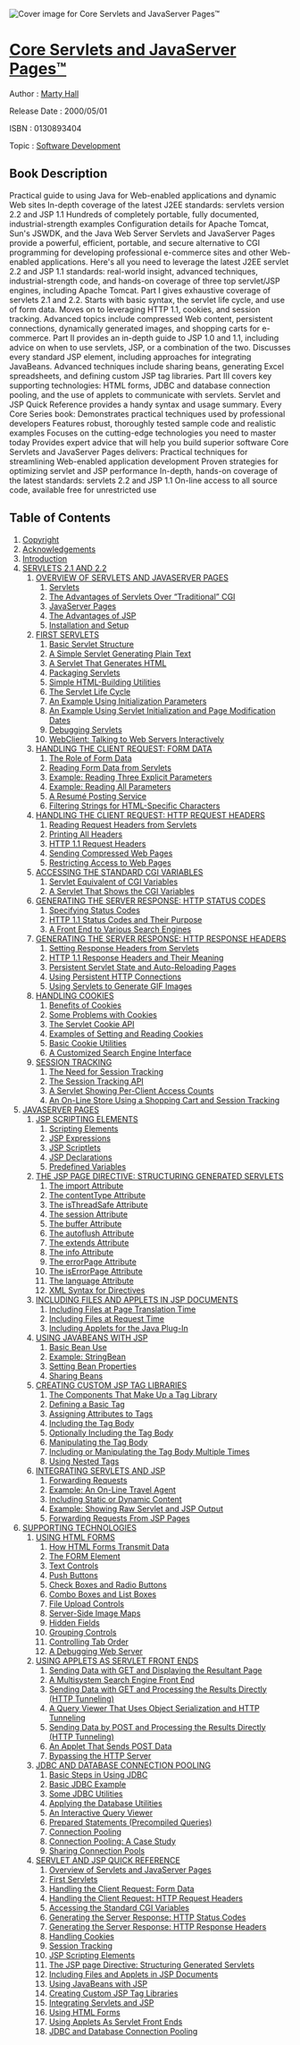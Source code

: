 ![Cover image for Core Servlets and JavaServer Pages™](https://imgdetail.ebookreading.net/cover/cover/software_development/EB0130893404.jpg)

[Core Servlets and JavaServer Pages™](https://ebookreading.net/view/book/Core+Servlets+and+JavaServer+Pages%E2%84%A2-EB0130893404_1.html "Core Servlets and JavaServer Pages™")
====================================================================================================================

Author : [Marty Hall](https://ebookreading.net/search/author/Marty+Hall)

Release Date : 2000/05/01

ISBN : 0130893404

Topic : [Software Development](https://ebookreading.net/search/category/software-development)

Book Description
-----------------

Practical guide to using Java for Web-enabled applications and dynamic Web sites
In-depth coverage of the latest J2EE standards: servlets version 2.2 and JSP 1.1
Hundreds of completely portable, fully documented, industrial-strength examples
Configuration details for Apache Tomcat, Sun's JSWDK, and the Java Web Server
Servlets and JavaServer Pages provide a powerful, efficient, portable, and secure alternative to CGI programming for developing professional e-commerce sites and other Web-enabled applications. Here's all you need to leverage the latest J2EE servlet 2.2 and JSP 1.1 standards: real-world insight, advanced techniques, industrial-strength code, and hands-on coverage of three top servlet/JSP engines, including Apache Tomcat.
Part I gives exhaustive coverage of servlets 2.1 and 2.2. Starts with basic syntax, the servlet life cycle, and use of form data. Moves on to leveraging HTTP 1.1, cookies, and session tracking. Advanced topics include compressed Web content, persistent connections, dynamically generated images, and shopping carts for e-commerce.
Part II provides an in-depth guide to JSP 1.0 and 1.1, including advice on when to use servlets, JSP, or a combination of the two. Discusses every standard JSP element, including approaches for integrating JavaBeans. Advanced techniques include sharing beans, generating Excel spreadsheets, and defining custom JSP tag libraries.
Part III covers key supporting technologies: HTML forms, JDBC and database connection pooling, and the use of applets to communicate with servlets.
Servlet and JSP Quick Reference provides a handy syntax and usage summary.
Every Core Series book:
Demonstrates practical techniques used by professional developers
Features robust, thoroughly tested sample code and realistic examples
Focuses on the cutting-edge technologies you need to master today
Provides expert advice that will help you build superior software
Core Servlets and JavaServer Pages delivers:
Practical techniques for streamlining Web-enabled application development
Proven strategies for optimizing servlet and JSP performance
In-depth, hands-on coverage of the latest standards: servlets 2.2 and JSP 1.1
On-line access to all source code, available free for unrestricted use
              
Table of Contents
-----------------

1. [Copyright](https://ebookreading.net/view/book/Core+Servlets+and+JavaServer+Pages%E2%84%A2-EB0130893404_1.html)
1. [Acknowledgements](https://ebookreading.net/view/book/Core+Servlets+and+JavaServer+Pages%E2%84%A2-EB0130893404_2.html)
1. [Introduction](https://ebookreading.net/view/book/Core+Servlets+and+JavaServer+Pages%E2%84%A2-EB0130893404_3.html)
1. [SERVLETS 2.1 AND 2.2](https://ebookreading.net/view/book/Core+Servlets+and+JavaServer+Pages%E2%84%A2-EB0130893404_4.html)
    1. [OVERVIEW OF SERVLETS AND JAVASERVER PAGES](https://ebookreading.net/view/book/Core+Servlets+and+JavaServer+Pages%E2%84%A2-EB0130893404_5.html)
        1. [Servlets](https://ebookreading.net/view/book/Core+Servlets+and+JavaServer+Pages%E2%84%A2-EB0130893404_6.html)
        1. [The Advantages of Servlets Over “Traditional” CGI](https://ebookreading.net/view/book/Core+Servlets+and+JavaServer+Pages%E2%84%A2-EB0130893404_7.html)
        1. [JavaServer Pages](https://ebookreading.net/view/book/Core+Servlets+and+JavaServer+Pages%E2%84%A2-EB0130893404_8.html)
        1. [The Advantages of JSP](https://ebookreading.net/view/book/Core+Servlets+and+JavaServer+Pages%E2%84%A2-EB0130893404_9.html)
        1. [Installation and Setup](https://ebookreading.net/view/book/Core+Servlets+and+JavaServer+Pages%E2%84%A2-EB0130893404_10.html)
    1. [FIRST SERVLETS](https://ebookreading.net/view/book/Core+Servlets+and+JavaServer+Pages%E2%84%A2-EB0130893404_11.html)
        1. [Basic Servlet Structure](https://ebookreading.net/view/book/Core+Servlets+and+JavaServer+Pages%E2%84%A2-EB0130893404_12.html)
        1. [A Simple Servlet Generating Plain Text](https://ebookreading.net/view/book/Core+Servlets+and+JavaServer+Pages%E2%84%A2-EB0130893404_13.html)
        1. [A Servlet That Generates HTML](https://ebookreading.net/view/book/Core+Servlets+and+JavaServer+Pages%E2%84%A2-EB0130893404_14.html)
        1. [Packaging Servlets](https://ebookreading.net/view/book/Core+Servlets+and+JavaServer+Pages%E2%84%A2-EB0130893404_15.html)
        1. [Simple HTML-Building Utilities](https://ebookreading.net/view/book/Core+Servlets+and+JavaServer+Pages%E2%84%A2-EB0130893404_16.html)
        1. [The Servlet Life Cycle](https://ebookreading.net/view/book/Core+Servlets+and+JavaServer+Pages%E2%84%A2-EB0130893404_17.html)
        1. [An Example Using Initialization Parameters](https://ebookreading.net/view/book/Core+Servlets+and+JavaServer+Pages%E2%84%A2-EB0130893404_18.html)
        1. [An Example Using Servlet Initialization and Page Modification Dates](https://ebookreading.net/view/book/Core+Servlets+and+JavaServer+Pages%E2%84%A2-EB0130893404_19.html)
        1. [Debugging Servlets](https://ebookreading.net/view/book/Core+Servlets+and+JavaServer+Pages%E2%84%A2-EB0130893404_20.html)
        1. [WebClient: Talking to Web Servers Interactively](https://ebookreading.net/view/book/Core+Servlets+and+JavaServer+Pages%E2%84%A2-EB0130893404_21.html)
    1. [HANDLING THE CLIENT REQUEST: FORM DATA](https://ebookreading.net/view/book/Core+Servlets+and+JavaServer+Pages%E2%84%A2-EB0130893404_22.html)
        1. [The Role of Form Data](https://ebookreading.net/view/book/Core+Servlets+and+JavaServer+Pages%E2%84%A2-EB0130893404_23.html)
        1. [Reading Form Data from Servlets](https://ebookreading.net/view/book/Core+Servlets+and+JavaServer+Pages%E2%84%A2-EB0130893404_24.html)
        1. [Example: Reading Three Explicit Parameters](https://ebookreading.net/view/book/Core+Servlets+and+JavaServer+Pages%E2%84%A2-EB0130893404_25.html)
        1. [Example: Reading All Parameters](https://ebookreading.net/view/book/Core+Servlets+and+JavaServer+Pages%E2%84%A2-EB0130893404_26.html)
        1. [A Resumé Posting Service](https://ebookreading.net/view/book/Core+Servlets+and+JavaServer+Pages%E2%84%A2-EB0130893404_27.html)
        1. [Filtering Strings for HTML-Specific Characters](https://ebookreading.net/view/book/Core+Servlets+and+JavaServer+Pages%E2%84%A2-EB0130893404_28.html)
    1. [HANDLING THE CLIENT REQUEST: HTTP REQUEST HEADERS](https://ebookreading.net/view/book/Core+Servlets+and+JavaServer+Pages%E2%84%A2-EB0130893404_29.html)
        1. [Reading Request Headers from Servlets](https://ebookreading.net/view/book/Core+Servlets+and+JavaServer+Pages%E2%84%A2-EB0130893404_30.html)
        1. [Printing All Headers](https://ebookreading.net/view/book/Core+Servlets+and+JavaServer+Pages%E2%84%A2-EB0130893404_31.html)
        1. [HTTP 1.1 Request Headers](https://ebookreading.net/view/book/Core+Servlets+and+JavaServer+Pages%E2%84%A2-EB0130893404_32.html)
        1. [Sending Compressed Web Pages](https://ebookreading.net/view/book/Core+Servlets+and+JavaServer+Pages%E2%84%A2-EB0130893404_33.html)
        1. [Restricting Access to Web Pages](https://ebookreading.net/view/book/Core+Servlets+and+JavaServer+Pages%E2%84%A2-EB0130893404_34.html)
    1. [ACCESSING THE STANDARD CGI VARIABLES](https://ebookreading.net/view/book/Core+Servlets+and+JavaServer+Pages%E2%84%A2-EB0130893404_35.html)
        1. [Servlet Equivalent of CGI Variables](https://ebookreading.net/view/book/Core+Servlets+and+JavaServer+Pages%E2%84%A2-EB0130893404_36.html)
        1. [A Servlet That Shows the CGI Variables](https://ebookreading.net/view/book/Core+Servlets+and+JavaServer+Pages%E2%84%A2-EB0130893404_37.html)
    1. [GENERATING THE SERVER RESPONSE: HTTP STATUS CODES](https://ebookreading.net/view/book/Core+Servlets+and+JavaServer+Pages%E2%84%A2-EB0130893404_38.html)
        1. [Specifying Status Codes](https://ebookreading.net/view/book/Core+Servlets+and+JavaServer+Pages%E2%84%A2-EB0130893404_39.html)
        1. [HTTP 1.1 Status Codes and Their Purpose](https://ebookreading.net/view/book/Core+Servlets+and+JavaServer+Pages%E2%84%A2-EB0130893404_40.html)
        1. [A Front End to Various Search Engines](https://ebookreading.net/view/book/Core+Servlets+and+JavaServer+Pages%E2%84%A2-EB0130893404_41.html)
    1. [GENERATING THE SERVER RESPONSE: HTTP RESPONSE HEADERS](https://ebookreading.net/view/book/Core+Servlets+and+JavaServer+Pages%E2%84%A2-EB0130893404_42.html)
        1. [Setting Response Headers from Servlets](https://ebookreading.net/view/book/Core+Servlets+and+JavaServer+Pages%E2%84%A2-EB0130893404_43.html)
        1. [HTTP 1.1 Response Headers and Their Meaning](https://ebookreading.net/view/book/Core+Servlets+and+JavaServer+Pages%E2%84%A2-EB0130893404_44.html)
        1. [Persistent Servlet State and Auto-Reloading Pages](https://ebookreading.net/view/book/Core+Servlets+and+JavaServer+Pages%E2%84%A2-EB0130893404_45.html)
        1. [Using Persistent HTTP Connections](https://ebookreading.net/view/book/Core+Servlets+and+JavaServer+Pages%E2%84%A2-EB0130893404_46.html)
        1. [Using Servlets to Generate GIF Images](https://ebookreading.net/view/book/Core+Servlets+and+JavaServer+Pages%E2%84%A2-EB0130893404_47.html)
    1. [HANDLING COOKIES](https://ebookreading.net/view/book/Core+Servlets+and+JavaServer+Pages%E2%84%A2-EB0130893404_48.html)
        1. [Benefits of Cookies](https://ebookreading.net/view/book/Core+Servlets+and+JavaServer+Pages%E2%84%A2-EB0130893404_49.html)
        1. [Some Problems with Cookies](https://ebookreading.net/view/book/Core+Servlets+and+JavaServer+Pages%E2%84%A2-EB0130893404_50.html)
        1. [The Servlet Cookie API](https://ebookreading.net/view/book/Core+Servlets+and+JavaServer+Pages%E2%84%A2-EB0130893404_51.html)
        1. [Examples of Setting and Reading Cookies](https://ebookreading.net/view/book/Core+Servlets+and+JavaServer+Pages%E2%84%A2-EB0130893404_52.html)
        1. [Basic Cookie Utilities](https://ebookreading.net/view/book/Core+Servlets+and+JavaServer+Pages%E2%84%A2-EB0130893404_53.html)
        1. [A Customized Search Engine Interface](https://ebookreading.net/view/book/Core+Servlets+and+JavaServer+Pages%E2%84%A2-EB0130893404_54.html)
    1. [SESSION TRACKING](https://ebookreading.net/view/book/Core+Servlets+and+JavaServer+Pages%E2%84%A2-EB0130893404_55.html)
        1. [The Need for Session Tracking](https://ebookreading.net/view/book/Core+Servlets+and+JavaServer+Pages%E2%84%A2-EB0130893404_56.html)
        1. [The Session Tracking API](https://ebookreading.net/view/book/Core+Servlets+and+JavaServer+Pages%E2%84%A2-EB0130893404_57.html)
        1. [A Servlet Showing Per-Client Access Counts](https://ebookreading.net/view/book/Core+Servlets+and+JavaServer+Pages%E2%84%A2-EB0130893404_58.html)
        1. [An On-Line Store Using a Shopping Cart and Session Tracking](https://ebookreading.net/view/book/Core+Servlets+and+JavaServer+Pages%E2%84%A2-EB0130893404_59.html)
1. [JAVASERVER PAGES](https://ebookreading.net/view/book/Core+Servlets+and+JavaServer+Pages%E2%84%A2-EB0130893404_60.html)
    1. [JSP SCRIPTING ELEMENTS](https://ebookreading.net/view/book/Core+Servlets+and+JavaServer+Pages%E2%84%A2-EB0130893404_61.html)
        1. [Scripting Elements](https://ebookreading.net/view/book/Core+Servlets+and+JavaServer+Pages%E2%84%A2-EB0130893404_62.html)
        1. [JSP Expressions](https://ebookreading.net/view/book/Core+Servlets+and+JavaServer+Pages%E2%84%A2-EB0130893404_63.html)
        1. [JSP Scriptlets](https://ebookreading.net/view/book/Core+Servlets+and+JavaServer+Pages%E2%84%A2-EB0130893404_64.html)
        1. [JSP Declarations](https://ebookreading.net/view/book/Core+Servlets+and+JavaServer+Pages%E2%84%A2-EB0130893404_65.html)
        1. [Predefined Variables](https://ebookreading.net/view/book/Core+Servlets+and+JavaServer+Pages%E2%84%A2-EB0130893404_66.html)
    1. [THE JSP PAGE DIRECTIVE: STRUCTURING GENERATED SERVLETS](https://ebookreading.net/view/book/Core+Servlets+and+JavaServer+Pages%E2%84%A2-EB0130893404_67.html)
        1. [The import Attribute](https://ebookreading.net/view/book/Core+Servlets+and+JavaServer+Pages%E2%84%A2-EB0130893404_68.html)
        1. [The contentType Attribute](https://ebookreading.net/view/book/Core+Servlets+and+JavaServer+Pages%E2%84%A2-EB0130893404_69.html)
        1. [The isThreadSafe Attribute](https://ebookreading.net/view/book/Core+Servlets+and+JavaServer+Pages%E2%84%A2-EB0130893404_70.html)
        1. [The session Attribute](https://ebookreading.net/view/book/Core+Servlets+and+JavaServer+Pages%E2%84%A2-EB0130893404_71.html)
        1. [The buffer Attribute](https://ebookreading.net/view/book/Core+Servlets+and+JavaServer+Pages%E2%84%A2-EB0130893404_72.html)
        1. [The autoflush Attribute](https://ebookreading.net/view/book/Core+Servlets+and+JavaServer+Pages%E2%84%A2-EB0130893404_73.html)
        1. [The extends Attribute](https://ebookreading.net/view/book/Core+Servlets+and+JavaServer+Pages%E2%84%A2-EB0130893404_74.html)
        1. [The info Attribute](https://ebookreading.net/view/book/Core+Servlets+and+JavaServer+Pages%E2%84%A2-EB0130893404_75.html)
        1. [The errorPage Attribute](https://ebookreading.net/view/book/Core+Servlets+and+JavaServer+Pages%E2%84%A2-EB0130893404_76.html)
        1. [The isErrorPage Attribute](https://ebookreading.net/view/book/Core+Servlets+and+JavaServer+Pages%E2%84%A2-EB0130893404_77.html)
        1. [The language Attribute](https://ebookreading.net/view/book/Core+Servlets+and+JavaServer+Pages%E2%84%A2-EB0130893404_78.html)
        1. [XML Syntax for Directives](https://ebookreading.net/view/book/Core+Servlets+and+JavaServer+Pages%E2%84%A2-EB0130893404_79.html)
    1. [INCLUDING FILES AND APPLETS IN JSP DOCUMENTS](https://ebookreading.net/view/book/Core+Servlets+and+JavaServer+Pages%E2%84%A2-EB0130893404_80.html)
        1. [Including Files at Page Translation Time](https://ebookreading.net/view/book/Core+Servlets+and+JavaServer+Pages%E2%84%A2-EB0130893404_81.html)
        1. [Including Files at Request Time](https://ebookreading.net/view/book/Core+Servlets+and+JavaServer+Pages%E2%84%A2-EB0130893404_82.html)
        1. [Including Applets for the Java Plug-In](https://ebookreading.net/view/book/Core+Servlets+and+JavaServer+Pages%E2%84%A2-EB0130893404_83.html)
    1. [USING JAVABEANS WITH JSP](https://ebookreading.net/view/book/Core+Servlets+and+JavaServer+Pages%E2%84%A2-EB0130893404_84.html)
        1. [Basic Bean Use](https://ebookreading.net/view/book/Core+Servlets+and+JavaServer+Pages%E2%84%A2-EB0130893404_85.html)
        1. [Example: StringBean](https://ebookreading.net/view/book/Core+Servlets+and+JavaServer+Pages%E2%84%A2-EB0130893404_86.html)
        1. [Setting Bean Properties](https://ebookreading.net/view/book/Core+Servlets+and+JavaServer+Pages%E2%84%A2-EB0130893404_87.html)
        1. [Sharing Beans](https://ebookreading.net/view/book/Core+Servlets+and+JavaServer+Pages%E2%84%A2-EB0130893404_88.html)
    1. [CREATING CUSTOM JSP TAG LIBRARIES](https://ebookreading.net/view/book/Core+Servlets+and+JavaServer+Pages%E2%84%A2-EB0130893404_89.html)
        1. [The Components That Make Up a Tag Library](https://ebookreading.net/view/book/Core+Servlets+and+JavaServer+Pages%E2%84%A2-EB0130893404_90.html)
        1. [Defining a Basic Tag](https://ebookreading.net/view/book/Core+Servlets+and+JavaServer+Pages%E2%84%A2-EB0130893404_91.html)
        1. [Assigning Attributes to Tags](https://ebookreading.net/view/book/Core+Servlets+and+JavaServer+Pages%E2%84%A2-EB0130893404_92.html)
        1. [Including the Tag Body](https://ebookreading.net/view/book/Core+Servlets+and+JavaServer+Pages%E2%84%A2-EB0130893404_93.html)
        1. [Optionally Including the Tag Body](https://ebookreading.net/view/book/Core+Servlets+and+JavaServer+Pages%E2%84%A2-EB0130893404_94.html)
        1. [Manipulating the Tag Body](https://ebookreading.net/view/book/Core+Servlets+and+JavaServer+Pages%E2%84%A2-EB0130893404_95.html)
        1. [Including or Manipulating the Tag Body Multiple Times](https://ebookreading.net/view/book/Core+Servlets+and+JavaServer+Pages%E2%84%A2-EB0130893404_96.html)
        1. [Using Nested Tags](https://ebookreading.net/view/book/Core+Servlets+and+JavaServer+Pages%E2%84%A2-EB0130893404_97.html)
    1. [INTEGRATING SERVLETS AND JSP](https://ebookreading.net/view/book/Core+Servlets+and+JavaServer+Pages%E2%84%A2-EB0130893404_98.html)
        1. [Forwarding Requests](https://ebookreading.net/view/book/Core+Servlets+and+JavaServer+Pages%E2%84%A2-EB0130893404_99.html)
        1. [Example: An On-Line Travel Agent](https://ebookreading.net/view/book/Core+Servlets+and+JavaServer+Pages%E2%84%A2-EB0130893404_100.html)
        1. [Including Static or Dynamic Content](https://ebookreading.net/view/book/Core+Servlets+and+JavaServer+Pages%E2%84%A2-EB0130893404_101.html)
        1. [Example: Showing Raw Servlet and JSP Output](https://ebookreading.net/view/book/Core+Servlets+and+JavaServer+Pages%E2%84%A2-EB0130893404_102.html)
        1. [Forwarding Requests From JSP Pages](https://ebookreading.net/view/book/Core+Servlets+and+JavaServer+Pages%E2%84%A2-EB0130893404_103.html)
1. [SUPPORTING TECHNOLOGIES](https://ebookreading.net/view/book/Core+Servlets+and+JavaServer+Pages%E2%84%A2-EB0130893404_104.html)
    1. [USING HTML FORMS](https://ebookreading.net/view/book/Core+Servlets+and+JavaServer+Pages%E2%84%A2-EB0130893404_105.html)
        1. [How HTML Forms Transmit Data](https://ebookreading.net/view/book/Core+Servlets+and+JavaServer+Pages%E2%84%A2-EB0130893404_106.html)
        1. [The FORM Element](https://ebookreading.net/view/book/Core+Servlets+and+JavaServer+Pages%E2%84%A2-EB0130893404_107.html)
        1. [Text Controls](https://ebookreading.net/view/book/Core+Servlets+and+JavaServer+Pages%E2%84%A2-EB0130893404_108.html)
        1. [Push Buttons](https://ebookreading.net/view/book/Core+Servlets+and+JavaServer+Pages%E2%84%A2-EB0130893404_109.html)
        1. [Check Boxes and Radio Buttons](https://ebookreading.net/view/book/Core+Servlets+and+JavaServer+Pages%E2%84%A2-EB0130893404_110.html)
        1. [Combo Boxes and List Boxes](https://ebookreading.net/view/book/Core+Servlets+and+JavaServer+Pages%E2%84%A2-EB0130893404_111.html)
        1. [File Upload Controls](https://ebookreading.net/view/book/Core+Servlets+and+JavaServer+Pages%E2%84%A2-EB0130893404_112.html)
        1. [Server-Side Image Maps](https://ebookreading.net/view/book/Core+Servlets+and+JavaServer+Pages%E2%84%A2-EB0130893404_113.html)
        1. [Hidden Fields](https://ebookreading.net/view/book/Core+Servlets+and+JavaServer+Pages%E2%84%A2-EB0130893404_114.html)
        1. [Grouping Controls](https://ebookreading.net/view/book/Core+Servlets+and+JavaServer+Pages%E2%84%A2-EB0130893404_115.html)
        1. [Controlling Tab Order](https://ebookreading.net/view/book/Core+Servlets+and+JavaServer+Pages%E2%84%A2-EB0130893404_116.html)
        1. [A Debugging Web Server](https://ebookreading.net/view/book/Core+Servlets+and+JavaServer+Pages%E2%84%A2-EB0130893404_117.html)
    1. [USING APPLETS AS SERVLET FRONT ENDS](https://ebookreading.net/view/book/Core+Servlets+and+JavaServer+Pages%E2%84%A2-EB0130893404_118.html)
        1. [Sending Data with GET and Displaying the Resultant Page](https://ebookreading.net/view/book/Core+Servlets+and+JavaServer+Pages%E2%84%A2-EB0130893404_119.html)
        1. [A Multisystem Search Engine Front End](https://ebookreading.net/view/book/Core+Servlets+and+JavaServer+Pages%E2%84%A2-EB0130893404_120.html)
        1. [Sending Data with GET and Processing the Results Directly (HTTP Tunneling)](https://ebookreading.net/view/book/Core+Servlets+and+JavaServer+Pages%E2%84%A2-EB0130893404_121.html)
        1. [A Query Viewer That Uses Object Serialization and HTTP Tunneling](https://ebookreading.net/view/book/Core+Servlets+and+JavaServer+Pages%E2%84%A2-EB0130893404_122.html)
        1. [Sending Data by POST and Processing the Results Directly (HTTP Tunneling)](https://ebookreading.net/view/book/Core+Servlets+and+JavaServer+Pages%E2%84%A2-EB0130893404_123.html)
        1. [An Applet That Sends POST Data](https://ebookreading.net/view/book/Core+Servlets+and+JavaServer+Pages%E2%84%A2-EB0130893404_124.html)
        1. [Bypassing the HTTP Server](https://ebookreading.net/view/book/Core+Servlets+and+JavaServer+Pages%E2%84%A2-EB0130893404_125.html)
    1. [JDBC AND DATABASE CONNECTION POOLING](https://ebookreading.net/view/book/Core+Servlets+and+JavaServer+Pages%E2%84%A2-EB0130893404_126.html)
        1. [Basic Steps in Using JDBC](https://ebookreading.net/view/book/Core+Servlets+and+JavaServer+Pages%E2%84%A2-EB0130893404_127.html)
        1. [Basic JDBC Example](https://ebookreading.net/view/book/Core+Servlets+and+JavaServer+Pages%E2%84%A2-EB0130893404_128.html)
        1. [Some JDBC Utilities](https://ebookreading.net/view/book/Core+Servlets+and+JavaServer+Pages%E2%84%A2-EB0130893404_129.html)
        1. [Applying the Database Utilities](https://ebookreading.net/view/book/Core+Servlets+and+JavaServer+Pages%E2%84%A2-EB0130893404_130.html)
        1. [An Interactive Query Viewer](https://ebookreading.net/view/book/Core+Servlets+and+JavaServer+Pages%E2%84%A2-EB0130893404_131.html)
        1. [Prepared Statements (Precompiled Queries)](https://ebookreading.net/view/book/Core+Servlets+and+JavaServer+Pages%E2%84%A2-EB0130893404_132.html)
        1. [Connection Pooling](https://ebookreading.net/view/book/Core+Servlets+and+JavaServer+Pages%E2%84%A2-EB0130893404_133.html)
        1. [Connection Pooling: A Case Study](https://ebookreading.net/view/book/Core+Servlets+and+JavaServer+Pages%E2%84%A2-EB0130893404_134.html)
        1. [Sharing Connection Pools](https://ebookreading.net/view/book/Core+Servlets+and+JavaServer+Pages%E2%84%A2-EB0130893404_135.html)
    1. [SERVLET AND JSP QUICK REFERENCE](https://ebookreading.net/view/book/Core+Servlets+and+JavaServer+Pages%E2%84%A2-EB0130893404_136.html)
        1. [Overview of Servlets and JavaServer Pages](https://ebookreading.net/view/book/Core+Servlets+and+JavaServer+Pages%E2%84%A2-EB0130893404_137.html)
        1. [First Servlets](https://ebookreading.net/view/book/Core+Servlets+and+JavaServer+Pages%E2%84%A2-EB0130893404_138.html)
        1. [Handling the Client Request: Form Data](https://ebookreading.net/view/book/Core+Servlets+and+JavaServer+Pages%E2%84%A2-EB0130893404_139.html)
        1. [Handling the Client Request: HTTP Request Headers](https://ebookreading.net/view/book/Core+Servlets+and+JavaServer+Pages%E2%84%A2-EB0130893404_140.html)
        1. [Accessing the Standard CGI Variables](https://ebookreading.net/view/book/Core+Servlets+and+JavaServer+Pages%E2%84%A2-EB0130893404_141.html)
        1. [Generating the Server Response: HTTP Status Codes](https://ebookreading.net/view/book/Core+Servlets+and+JavaServer+Pages%E2%84%A2-EB0130893404_142.html)
        1. [Generating the Server Response: HTTP Response Headers](https://ebookreading.net/view/book/Core+Servlets+and+JavaServer+Pages%E2%84%A2-EB0130893404_143.html)
        1. [Handling Cookies](https://ebookreading.net/view/book/Core+Servlets+and+JavaServer+Pages%E2%84%A2-EB0130893404_144.html)
        1. [Session Tracking](https://ebookreading.net/view/book/Core+Servlets+and+JavaServer+Pages%E2%84%A2-EB0130893404_145.html)
        1. [JSP Scripting Elements](https://ebookreading.net/view/book/Core+Servlets+and+JavaServer+Pages%E2%84%A2-EB0130893404_146.html)
        1. [The JSP page Directive: Structuring Generated Servlets](https://ebookreading.net/view/book/Core+Servlets+and+JavaServer+Pages%E2%84%A2-EB0130893404_147.html)
        1. [Including Files and Applets in JSP Documents](https://ebookreading.net/view/book/Core+Servlets+and+JavaServer+Pages%E2%84%A2-EB0130893404_148.html)
        1. [Using JavaBeans with JSP](https://ebookreading.net/view/book/Core+Servlets+and+JavaServer+Pages%E2%84%A2-EB0130893404_149.html)
        1. [Creating Custom JSP Tag Libraries](https://ebookreading.net/view/book/Core+Servlets+and+JavaServer+Pages%E2%84%A2-EB0130893404_150.html)
        1. [Integrating Servlets and JSP](https://ebookreading.net/view/book/Core+Servlets+and+JavaServer+Pages%E2%84%A2-EB0130893404_151.html)
        1. [Using HTML Forms](https://ebookreading.net/view/book/Core+Servlets+and+JavaServer+Pages%E2%84%A2-EB0130893404_152.html)
        1. [Using Applets As Servlet Front Ends](https://ebookreading.net/view/book/Core+Servlets+and+JavaServer+Pages%E2%84%A2-EB0130893404_153.html)
        1. [JDBC and Database Connection Pooling](https://ebookreading.net/view/book/Core+Servlets+and+JavaServer+Pages%E2%84%A2-EB0130893404_154.html)
